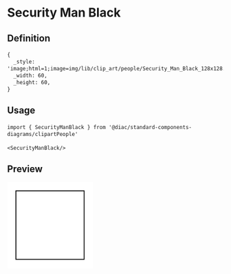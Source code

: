 # Security Man Black

## Definition

```
{
  _style: 'image;html=1;image=img/lib/clip_art/people/Security_Man_Black_128x128.pngstrokeColor=none;',
  _width: 60,
  _height: 60,
}
```

## Usage

```
import { SecurityManBlack } from '@diac/standard-components-diagrams/clipartPeople'

<SecurityManBlack/>
```

## Preview

<img src="./security-man-black.png" width="200"/>
